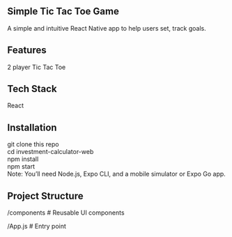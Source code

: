 ## Simple Tic Tac Toe Game<br/>
A simple and intuitive React Native app to help users set, track goals.<br/>

## Features<br/>
2 player Tic Tac Toe<br/>

## Tech Stack<br/>
React <br/>

## Installation<br/>
git clone this repo<br/>
cd investment-calculator-web<br/>
npm install<br/>
npm start<br/>
Note: You’ll need Node.js, Expo CLI, and a mobile simulator or Expo Go app.<br/>

## Project Structure <br/>

/components      # Reusable UI components <br/>
 
/App.js          # Entry point  

